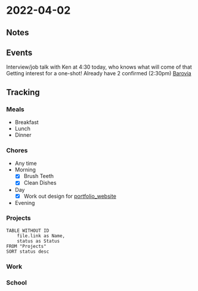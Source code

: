 # 2022-04-02
## Notes

## Events
Interview/job talk with Ken at 4:30 today, who knows what will come of that
Getting interest for a one-shot! Already have 2 confirmed (2:30pm) [Barovia](../DnD/CurseOfStrahd_dm/Barovia/Barovia.md)

## Tracking
### Meals
- Breakfast
- Lunch
- Dinner

### Chores
- Any time
- Morning
	- [x] Brush Teeth
	- [x] Clean Dishes
- Day
	- [x] Work out design for [portfolio_website](../Projects/portfolio_website.md)
- Evening

### Projects
```dataview
TABLE WITHOUT ID
	file.link as Name,
	status as Status
FROM "Projects"
SORT status desc
```

### Work

### School

